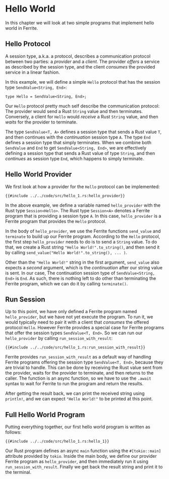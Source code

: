 # Hello World

In this chapter we will look at two simple programs that implement
hello world in Ferrite.

## Hello Protocol

A session type, a.k.a. a protocol, describes a communication protocol between
two parties: a _provider_ and a _client_. The provider _offers_ a service
as described by the session type, and the client _consumes_ the provided
service in a linear fashion.

In this example, we will define a simple `Hello` protocol that has
the session type `SendValue<String, End>`:

```rust, noplaypen
type Hello = SendValue<String, End>;
```

Our `Hello` protocol pretty much self describe the communication protocol:
The provider would send a Rust `String` value and then terminates. Conversely,
a client for `Hello` would _receive_ a Rust `String` value, and then _waits_
for the provider to terminate.

The type `SendValue<T, A>` defines a session type that sends a Rust value
`T`, and then continues with the _continuation_ session type `A`. The type
`End` defines a session type that simply terminates. When we combine both
`SendValue` and `End` to get `SendValue<String, End>`, we are effectively
defining a session type that sends a Rust value of type `String`, and then
_continues_ as session type `End`, which happens to simply terminate.

## Hello World Provider

We first look at how a provider for the `Hello` protocol can be implemented:

```rust, noplaypen
{{#include ../../code/src/hello_1.rs:hello_provider}}
```

In the above example, we define a variable named `hello_provider`
with the Rust type `Session<Hello>`. The Rust type `Session<A>` denotes
a Ferrite program that is providing a session type `A`. In this case,
`hello_provider` is a Ferrite program that provides the `Hello` protocol.

In the body of `hello_provider`, we use the Ferrite functions `send_value` and
`terminate` to build up our Ferrite program. According to the `Hello` protocol,
the first step `hello_provider` needs to do is to send a `String` value.
To do that, we create a Rust string `"Hello World!".to_string()`, and then send
it by calling `send_value("Hello World!".to_string(), ... )`.

Other than the `"Hello World!"` string in the first argument, `send_value` also
expects a _second_ argument, which is the _continuation_ after our string value
is sent. In our case, The continuation session type of `SendValue<String, End>`
is `End`. As such, there is nothing left to do other than terminating the Ferrite
program, which we can do it by calling `terminate()`.

## Run Session

Up to this point, we have only defined a Ferrite program named `hello_provider`,
but we have not yet execute the program. To run it, we would typically need to
pair it with a client that _consumes_ the offered protocol `Hello`. However
Ferrite provides a special case for Ferrite programs that offer the session types
`SendValue<T, End>`. So we can run our `hello_provider` by calling
`run_session_with_result`:

```rust, noplaypen
{{#include ../../code/src/hello_1.rs:run_session_with_result}}
```

Ferrite provides `run_session_with_result` as a default way of handling
Ferrite programs offering the session type `SendValue<T, End>`,
because they are trivial to handle.
This can be done by receiving the Rust value sent from the provider,
waits for the provider to terminate, and then returns to the caller.
The function is an async function, so we have to use the `.await`
syntax to wait for Ferrite to run the program and return the results.

After getting the result back, we can print the received string using
`println!`, and we can expect `"Hello World!"` to be printed at this point.

## Full Hello World Program

Putting everything together, our first hello world program is written as follows:

```rust, noplaypen
{{#include ../../code/src/hello_1.rs:hello_1}}
```

Our Rust program defines an async `main` function using the `#[tokio::main]`
attribute provided by `tokio`. Inside the main body, we define our provider
Ferrite program as `hello_provider`, and then immediately run it using
`run_session_with_result`. Finally we get back the result string and print it
to the terminal.
